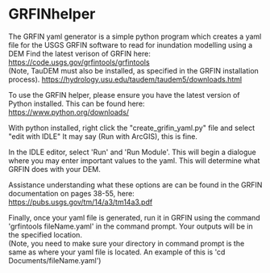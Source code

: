 # GRFINhelper
The GRFIN yaml generator is a simple python program which creates a yaml file for the USGS GRFIN software to read for inundation modelling using a DEM
Find the latest verison of GRFIN here: https://code.usgs.gov/grfintools/grfintools  
(Note, TauDEM must also be installed, as specified in the GRFIN installation process). https://hydrology.usu.edu/taudem/taudem5/downloads.html  

To use the GRFIN helper, please ensure you have the latest version of Python installed. This can be found here: https://www.python.org/downloads/  

With python installed, right click the "create_grifin_yaml.py" file and select "edit with IDLE" It may say (Run with ArcGIS), this is fine.  

In the IDLE editor, select 'Run' and 'Run Module'. This will begin a dialogue where you may enter important values to the yaml. This will determine what GRFIN does with your DEM.  

Assistance understanding what these options are can be found in the GRFIN documentation on pages 38-55, here: https://pubs.usgs.gov/tm/14/a3/tm14a3.pdf  

Finally, once your yaml file is generated, run it in GRFIN using the command 'grfintools fileName.yaml' in the command prompt. Your outputs will be in the specified location.  
(Note, you need to make sure your directory in command prompt is the same as where your yaml file is located. An example of this is 'cd Documents/fileName.yaml')
